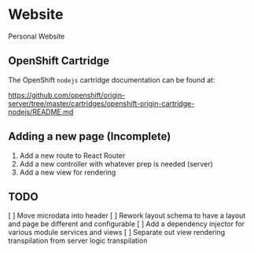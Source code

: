 # Website

Personal Website

## OpenShift Cartridge

The OpenShift `nodejs` cartridge documentation can be found at:

https://github.com/openshift/origin-server/tree/master/cartridges/openshift-origin-cartridge-nodejs/README.md

## Adding a new page (Incomplete)
 1. Add a new route to React Router
 1. Add a new controller with whatever prep is needed (server)
 1. Add a new view for rendering

## TODO
 [ ] Move microdata into header
 [ ] Rework layout schema to have a layout and page be different and configurable
 [ ] Add a dependency injector for various module services and views
 [ ] Separate out view rendering transpilation from server logic transpilation